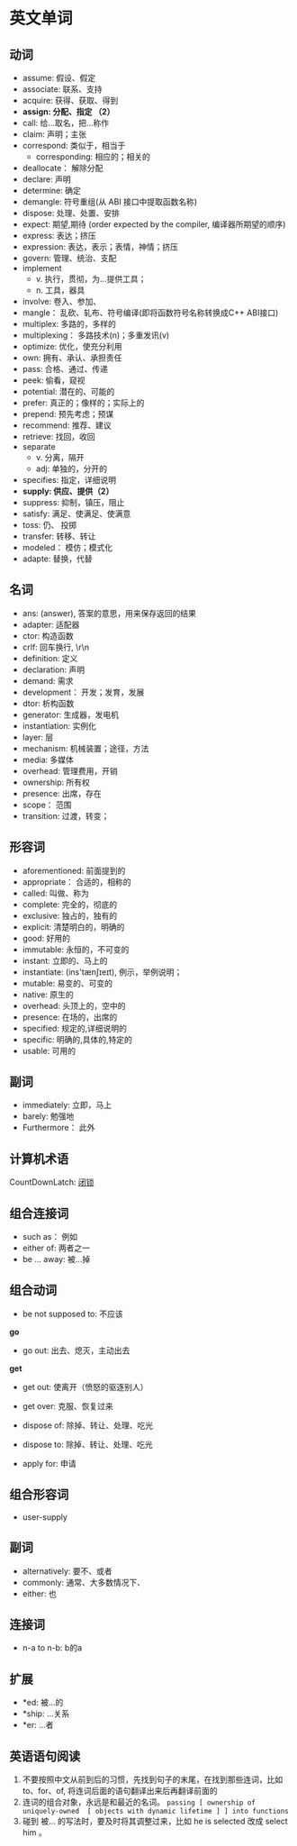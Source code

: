 # 英文单词

## 动词

* assume: 假设、假定
* associate: 联系、支持
* acquire: 获得、获取、得到 
* **assign: 分配、指定 （2）**
* call: 给...取名，把...称作 
* claim: 声明；主张
* correspond: 类似于，相当于
  * corresponding: 相应的；相关的
* deallocate： 解除分配
* declare: 声明
* determine: 确定
* demangle: 符号重组(从 ABI 接口中提取函数名称)
* dispose: 处理、处置、安排
* expect: 期望,期待 (order expected by the compiler, 编译器所期望的顺序)
* express: 表达；挤压
* expression: 表达，表示；表情，神情；挤压
* govern: 管理、统治、支配
* implement
  * v. 执行，贯彻，为...提供工具； 
  * n. 工具，器具  
* involve: 卷入、参加、
* mangle： 乱砍、轧布、符号编译(即将函数符号名称转换成C++ ABI接口)
* multiplex: 多路的，多样的
* multiplexing： 多路技术(n)；多重发讯(v) 
* optimize: 优化，使充分利用
* own: 拥有、承认、承担责任
* pass: 合格、通过、传递
* peek: 偷看，窥视
* potential: 潜在的、可能的
* prefer: 真正的；像样的；实际上的
* prepend: 预先考虑；预谋
* recommend: 推荐、建议
* retrieve: 找回，收回
* separate
  * v. 分离，隔开
  * adj: 单独的，分开的
* specifies: 指定，详细说明
* **supply: 供应、提供（2）**
* suppress: 抑制，镇压，阻止
* satisfy: 满足、使满足、使满意
* toss: 仍、 投掷
* transfer: 转移、转让
* modeled： 模仿；模式化
* adapte: 替换，代替


## 名词
* ans: (answer), 答案的意思，用来保存返回的结果
* adapter: 适配器
* ctor: 构造函数
* crlf: 回车换行, \r\n
* definition: 定义
* declaration: 声明
* demand: 需求
* development： 开发；发育，发展
* dtor: 析构函数
* generator: 生成器，发电机
* instantiation: 实例化
* layer: 层
* mechanism: 机械装置；途径，方法
* media: 多媒体
* overhead: 管理费用，开销
* ownership: 所有权
* presence: 出席，存在
* scope： 范围
* transition: 过渡，转变；

## 形容词
* aforementioned: 前面提到的
* appropriate： 合适的，相称的
* called: 叫做、称为
* complete: 完全的，彻底的
* exclusive: 独占的，独有的 
* explicit: 清楚明白的，明确的
* good: 好用的
* immutable: 永恒的，不可变的 
* instant: 立即的、马上的
* instantiate: (ins'tænʃɪeɪt), 例示，举例说明；
* mutable: 易变的、可变的
* native: 原生的
* overhead: 头顶上的，空中的
* presence: 在场的，出席的
* specified: 规定的,详细说明的
* specific: 明确的,具体的,特定的
* usable: 可用的

## 副词
* immediately: 立即，马上
* barely: 勉强地
* Furthermore： 此外

## 计算机术语
CountDownLatch: [闭锁](code/3rdlibs/muduo/countdownlatch.md)

## 组合连接词
* such as： 例如
* either of: 两者之一
* be ... away: 被...掉

## 组合动词

* be not supposed to: 不应该

**go**

* go out: 出去、熄灭，主动出去


**get**

* get out: 使离开（愤怒的驱逐别人）
* get over: 克服、恢复过来

* dispose of: 除掉、转让、处理、吃光
* dispose to: 除掉、转让、处理、吃光

* apply for: 申请

## 组合形容词
* user-supply


## 副词
* alternatively: 要不、或者
* commonly: 通常、大多数情况下、
* either: 也

## 连接词

* n-a to n-b: b的a
  

## 扩展

* *ed: 被...的
* *ship: ...关系
* *er: ...者

## 英语语句阅读
1. 不要按照中文从前到后的习惯，先找到句子的末尾，在找到那些连词，比如 to、for、of, 将连词后面的语句翻译出来后再翻译前面的
2. 连词的组合对象，永远是和最近的名词。
   `passing [ ownership of uniquely-owned  [ objects with dynamic lifetime ] ] into functions`
3. 碰到 被... 的写法时，要及时将其调整过来，比如 he is selected 改成 select him 。